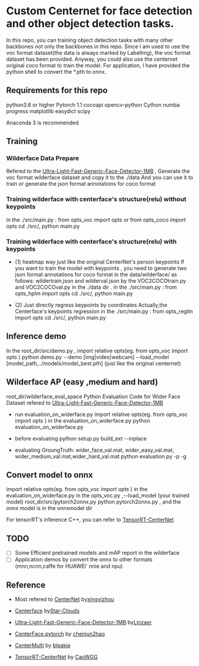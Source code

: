 # Custom Centernet for face detection and other object detection tasks. 
   In this repo, you can training object detection tasks with many other backbones not only the backbones in this repo. 
   Since I am used to use the voc format dataset(the data is always marked by LabelImg), the voc format dataset has been provided. 
   Anyway, you could also use the centernet original coco format to train the model.
   For application, I have provided the python shell to convert the *.pth to onnx.

## Requirements for this repo
   python3.6 or higher
   Pytorch 1.1
   cocoapi
   opencv-python
   Cython
   numba
   progress
   matplotlib
   easydict
   scipy
   
   Anaconda 3 is recommended
   
   
## Training 
### Wilderface Data Prepare
   Refered to the [Ultra-Light-Fast-Generic-Face-Detector-1MB](https://github.com/Linzaer/Ultra-Light-Fast-Generic-Face-Detector-1MB) , Generate the voc format wilderface dataset and copy it to the ./data 
   And you can use it to train or generate the json format annotations for coco format 
	 
### Training wilderface with centerface's structure(relu) without keypoints
   in  the ./src/main.py : from opts_voc import opts  or from opts_coco import opts 
	 cd ./src/, python main.py 
	 
### Training wilderface with centerface's structure(relu) with keypoints
   *  (1) heatmap way just like the original CenterNet's person keypoints
	  If you want to train the model with keypoints , you need to generate two json format annotations for coco format in the data/wilderface/ as follows:
	  wildertrain.json and wilderval.json by the VOC2COCOtrain.py and VOC2COCOval.py in the ./data dir .
      in  the ./src/main.py : from opts_hplm import opts
	  cd ./src/, python main.py 
	  
   * (2) Just directly regress keypoints by coordinates
	   Actually,the Centerface's keypoints regression
	   in  the ./src/main.py : from opts_reglm import opts
	   cd ./src/, python main.py 
    
## Inference demo
In the root_dir/src/demo.py , import relative opts(eg. from opts_voc import opts )
python demo.py --demo [img|video|webcam] --load_model [model_path,../models/model_best.pth]  (just like the original centernet)
	
## Wilderface AP (easy ,medium and hard)
  root_dir/wilderface_eval_space 
	Python Evaluation Code for Wider Face Dataset refered to [Ultra-Light-Fast-Generic-Face-Detector-1MB](https://github.com/Linzaer/Ultra-Light-Fast-Generic-Face-Detector-1MB)
* run evaluation_on_widerface.py
      import relative opts(eg. from opts_voc import opts ) in the evaluation_on_widerface.py
      python evaluation_on_widerface.py
		
 * before evaluating
      python setup.py build_ext --inplace
		
 * evaluating
      GroungTruth: wider_face_val.mat, wider_easy_val.mat, wider_medium_val.mat,wider_hard_val.mat
      python evaluation.py -p <your prediction dir> -g <groud truth dir>
	  
## Convert model to onnx
  import relative opts(eg. from opts_voc import opts ) in the evaluation_on_widerface.py 
   in the opts_voc.py ,--load_model (your trained model)
   root_dir/src/pytorch2onnx.py
   python pytorch2onnx.py , and the onnx model is in the onnxmodel dir
	
   For tensorRT's inference C++, you can refer to [TensorRT-CenterNet](https://github.com/CaoWGG/TensorRT-CenterNet)
	
	
## TODO
   - [ ] Some Efficient pretrained models and mAP report in the wilderface
   - [ ] Application demos by convert the onnx to other formats (mnn,ncnn,caffe for HUAWEI' nnie and npu) 
   
## Reference
   * Most refered to [CenterNet](https://github.com/xingyizhou/centernet) by[xingyizhou](https://github.com/xingyizhou)
   * [Centerface](https://github.com/Star-Clouds/CenterFace) by[Star-Clouds](https://github.com/Star-Clouds)  
   * [Ultra-Light-Fast-Generic-Face-Detector-1MB](https://github.com/Linzaer/Ultra-Light-Fast-Generic-Face-Detector-1MB) by[Linzaer](https://github.com/Linzaer)
   * [CenterFace.pytorch](https://github.com/chenjun2hao/CenterFace.pytorch) by [chenjun2hao](https://github.com/chenjun2hao)
   
   * [CenterMulti](https://github.com/bleakie/CenterMulti) by [bleakie](https://github.com/bleakie)
   
   * [TensorRT-CenterNet](https://github.com/CaoWGG/TensorRT-CenterNet) by [CaoWGG](https://github.com/CaoWGG)
   
   
   
   

	
   
